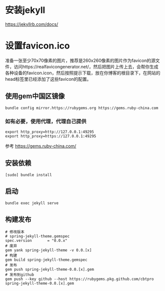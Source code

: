 # 安装jekyll

https://jekyllrb.com/docs/
# 设置favicon.ico
准备一张至少70x70像素的图片，推荐是260x260像素的图片作为favicon的源文件，访问https://realfavicongenerator.net/，然后把图片上传上去，会帮你生成各种设备的favicon.icon，然后按照提示下载，放在你博客的根目录下，在网站的head标签里已经添加了这些favicon的配置。


## 使用gem中国区镜像

```shell
bundle config mirror.https://rubygems.org https://gems.ruby-china.com
```


### 如有必要，使用代理，代理自己提供

```shell
export http_proxy=http://127.0.0.1:49295
export http_proxy=https://127.0.0.1:49295
```

参考
https://gems.ruby-china.com/
## 安装依赖

```shell
[sudo] bundle install
```

## 启动

```shell
bundle exec jekyll serve
```

## 构建发布
```shell
# 修改版本
# spring-jekyll-theme.gemspec
spec.version       = "0.0.x"
# 废弃
gem yank spring-jekyll-theme -v 0.0.[x]
# 构建
gem build spring-jekyll-theme.gemspec
# 发布
gem push spring-jekyll-theme-0.0.[x].gem
# 发布到github
gem push --key github --host https://rubygems.pkg.github.com/cbtpro spring-jekyll-theme-0.0.[x].gem
```